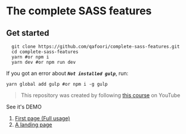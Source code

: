 # The complete SASS features

## Get started

```shell
  git clone https://github.com/qafoori/complete-sass-features.git
  cd complete-sass-features
  yarn #or npm i
  yarn dev #or npm run dev
```
If you got an error about ***`Not installed gulp`***, run:
```shell
yarn global add gulp #or npm i -g gulp
```

> This repository was created by following [this course](https://www.youtube.com/watch?v=_kqN4hl9bGc&list=PL4cUxeGkcC9jxJX7vojNVK-o8ubDZEcNb) on YouTube

See it's DEMO
1. [First page (Full usage)](https://complete-sass-features.vercel.app/index.html)
2. [A landing page](https://complete-sass-features.vercel.app/home.html)
